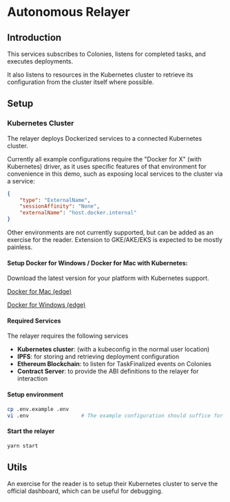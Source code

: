 # Autonomous Relayer

## Introduction 

This services subscribes to Colonies, listens for completed tasks, and executes deployments.

It also listens to resources in the Kubernetes cluster to retrieve its configuration from
the cluster itself where possible.
 
## Setup

### Kubernetes Cluster

The relayer deploys Dockerized services to a connected Kubernetes cluster.

Currently all example configurations require the "Docker for X" (with Kubernetes)
driver, as it uses specific features of that environment for convenience in this demo, such as 
exposing local services to the cluster via a service:
```json
{
    "type": "ExternalName",
    "sessionAffinity": "None",
    "externalName": "host.docker.internal"
}
```

Other environments are not currently supported, but can be added as an exercise for
the reader. Extension to GKE/AKE/EKS is expected to be mostly painless.

#### Setup Docker for Windows / Docker for Mac with Kubernetes:

Download the latest version for your platform with Kubernetes support.

[Docker for Mac (edge)](https://docs.docker.com/docker-for-mac/edge-release-notes/)

[Docker for Windows (edge)](https://docs.docker.com/docker-for-windows/edge-release-notes/)


#### Required Services

The relayer requires the following services

- **Kubernetes cluster**: (with a kubeconfig in the normal user location)
- **IPFS**: for storing and retrieving deployment configuration
- **Ethereum Blockchain**: to listen for TaskFinalized events on Colonies
- **Contract Server**: to provide the ABI definitions to the relayer for interaction


#### Setup environment

```bash
cp .env.example .env
vi .env                 # The example configuration should suffice for the demo
```
#### Start the relayer

```bash
yarn start
```

## Utils

An exercise for the reader is to setup their Kubernetes cluster to serve the official dashboard, which
can be useful for debugging.

